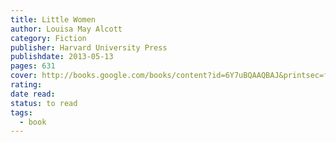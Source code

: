 ```yaml
---
title: Little Women
author: Louisa May Alcott
category: Fiction
publisher: Harvard University Press
publishdate: 2013-05-13
pages: 631
cover: http://books.google.com/books/content?id=6Y7uBQAAQBAJ&printsec=frontcover&img=1&zoom=1&edge=curl&source=gbs_api
rating: 
date read: 
status: to read
tags:
  - book
---
```

